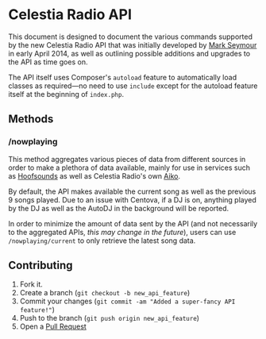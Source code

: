 Celestia Radio API
==================

This document is designed to document the various commands supported by the new Celestia Radio API that was initially developed by [Mark Seymour][email] in early April 2014, as well as outlining possible additions and upgrades to the API as time goes on.

The API itself uses Composer's `autoload` feature to automatically load classes as required—no need to use `include` except for the autoload feature itself at the beginning of `index.php`.

Methods
-------

### /nowplaying

This method aggregates various pieces of data from different sources in order to make a plethora of data available, mainly for use in services such as [Hoofsounds][hs] as well as Celestia Radio's own [Aiko][azbot].

By default, the API makes available the current song as well as the previous 9 songs played. Due to an issue with Centova, if a DJ is on, anything played by the DJ as well as the AutoDJ in the background will be reported.

In order to minimize the amount of data sent by the API (and not necessarily to the aggregated APIs, *this may change in the future*), users can use `/nowplaying/current` to only retrieve the latest song data.

Contributing
------------

1. Fork it.
2. Create a branch (`git checkout -b new_api_feature`)
3. Commit your changes (`git commit -am "Added a super-fancy API feature!"`)
4. Push to the branch (`git push origin new_api_feature`)
5. Open a [Pull Request][1]

[email]: mark.seymour.ns@gmail.com
[hs]: https://hoofsounds.little.my/
[azbot]: https://github.com/mseymour/azurebot
[1]: https://github.com/celestia-radio/api.celestiaradio.com/pulls

